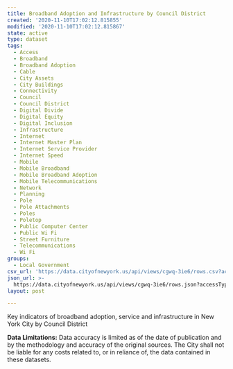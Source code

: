 ```yaml
---
title: Broadband Adoption and Infrastructure by Council District
created: '2020-11-10T17:02:12.815855'
modified: '2020-11-10T17:02:12.815867'
state: active
type: dataset
tags:
  - Access
  - Broadband
  - Broadband Adoption
  - Cable
  - City Assets
  - City Buildings
  - Connectivity
  - Council
  - Council District
  - Digital Divide
  - Digital Equity
  - Digital Inclusion
  - Infrastructure
  - Internet
  - Internet Master Plan
  - Internet Service Provider
  - Internet Speed
  - Mobile
  - Mobile Broadband
  - Mobile Broadband Adoption
  - Mobile Telecommunications
  - Network
  - Planning
  - Pole
  - Pole Attachments
  - Poles
  - Poletop
  - Public Computer Center
  - Public Wi Fi
  - Street Furniture
  - Telecommunications
  - Wi Fi
groups:
  - Local Government
csv_url: 'https://data.cityofnewyork.us/api/views/cgwq-3ie6/rows.csv?accessType=DOWNLOAD'
json_url: >-
  https://data.cityofnewyork.us/api/views/cgwq-3ie6/rows.json?accessType=DOWNLOAD
layout: post

---
```

Key indicators of broadband adoption, service and infrastructure in New York City by Council District</p>
<b>Data Limitations:</b> Data accuracy is limited as of the date of publication and by the methodology and accuracy of the original sources.  The City shall not be liable for any costs related to, or in reliance of, the data contained in these datasets.
